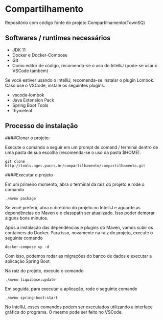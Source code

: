 # Compartilhamento

Repositório com código fonte do projeto Compartilhamento(TownSQ)

## Softwares / runtimes necessários
* JDK 11 
* Docker e Docker-Compose
* Git
* Como editor de código, recomenda-se o uso do IntelliJ (pode-se usar o VSCode também)

Se você estiver usando o IntelliJ, recomenda-se instalar o plugin Lombok. Caso use o VSCode, instale os seguintes plugins.

* vscode-lombok
* Java Extension Pack
* Spring Boot Tools
* thymeleaf

## Processo de instalação

####Clonar o projeto:

Execute o comando a seguir em um prompt de comand / terminal dentro de uma pasta de sua escolha (recomenda-se o uso da pasta $HOME).

`git clone http://tools.ages.pucrs.br/compartilhamento/compartilhamento.git`

####Executar o projeto

Em um primeiro momento, abra o terminal da raíz do projeto e rode o comando

`./mvnw package`

Se você preferir, abra o diretório do projeto no IntelliJ e aguarde as dependências do Maven e o classpath ser atualizado. Isso poder demorar alguns bons minutos.

Após a instalação das dependências e plugins do Maven, vamos subir os containers do Docker. Para isso, novamente na raiz do projeto, execute o seguinte comando

`docker-compose up -d`

Com isso, podemos rodar as migrações do banco de dados e executar a aplicação Spring Boot.

Na raíz do projeto, execute o comando

`./mvnw liquibase:update`

Em seguida, para executar a aplicação, rode o seguinte comando

`./mvnw spring-boot:start`

No IntelliJ, esses comandos podem ser executados utilizando a interface gráfica do programa. O mesmo pode ser feito no VSCode.